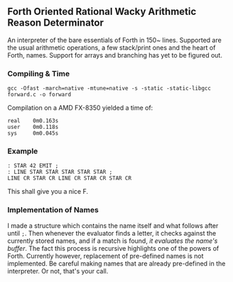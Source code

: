 ## Forth Oriented Rational Wacky Arithmetic Reason Determinator
An interpreter of the bare essentials of Forth in 150~ lines.
Supported are the usual arithmetic operations, a few stack/print ones and the heart of Forth, names. Support for arrays and branching has yet to be figured out.

### Compiling & Time
`gcc -Ofast -march=native -mtune=native -s -static -static-libgcc forward.c -o forward`

Compilation on a AMD FX-8350 yielded a time of:
```
real    0m0.163s
user    0m0.118s
sys     0m0.045s
```

### Example
```forth
: STAR 42 EMIT ;
: LINE STAR STAR STAR STAR STAR ;
LINE CR STAR CR LINE CR STAR CR STAR CR
```
This shall give you a nice F.

### Implementation of Names
I made a structure which contains the name itself and what follows after until `;`. Then whenever the evaluator finds a letter, it checks against the currently stored names, and if a match is found, *it evaluates the name's buffer*. The fact this process is recursive highlights one of the powers of Forth. Currently however, replacement of pre-defined names is not implemented. Be careful making names that are already pre-defined in the interpreter. Or not, that's your call.
